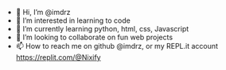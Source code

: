 - 👋 Hi, I’m @imdrz
- 👀 I’m interested in learning to code
- 🌱 I’m currently learning python, html, css, Javascript
- 💞️ I’m looking to collaborate on fun web projects
- 📫 How to reach me on github @imdrz, or my REPL.it account https://replit.com/@Nixify

<!---
imdrz/imdrz is a ✨ special ✨ repository because its `README.md` (this file) appears on your GitHub profile.
You can click the Preview link to take a look at your changes.
--->
